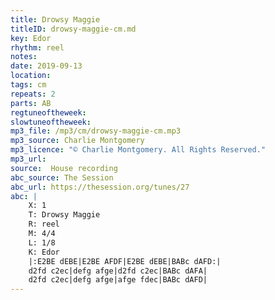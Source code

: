 ```yaml
---
title: Drowsy Maggie
titleID: drowsy-maggie-cm.md
key: Edor
rhythm: reel
notes:
date: 2019-09-13
location:
tags: cm
repeats: 2
parts: AB
regtuneoftheweek:
slowtuneoftheweek:
mp3_file: /mp3/cm/drowsy-maggie-cm.mp3
mp3_source: Charlie Montgomery
mp3_licence: "© Charlie Montgomery. All Rights Reserved."
mp3_url:
source:  House recording
abc_source: The Session
abc_url: https://thesession.org/tunes/27
abc: |
    X: 1
    T: Drowsy Maggie
    R: reel
    M: 4/4
    L: 1/8
    K: Edor
    |:E2BE dEBE|E2BE AFDF|E2BE dEBE|BABc dAFD:|
    d2fd c2ec|defg afge|d2fd c2ec|BABc dAFA|
    d2fd c2ec|defg afge|afge fdec|BABc dAFD|
---
```

